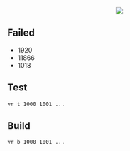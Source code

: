 <p align=center>
  <a href="https://solved.ac/gnlowing">
    <img src="http://mazassumnida.wtf/api/v2/generate_badge?boj=gnlowing"/>
  </a>
</p>

## Failed
- 1920
- 11866
- 1018

## Test
  ```
  vr t 1000 1001 ...
  ```
## Build
  ```
  vr b 1000 1001 ...
  ```